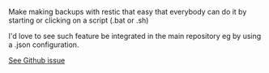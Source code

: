 Make making backups with restic that easy that everybody can do it by starting
or clicking on a script (.bat or .sh)

I'd love to see such feature be integrated in the main repository eg by using a
.json configuration.

[See Github issue](https://github.com/restic/restic/issues/5479#issuecomment-3255715448)
